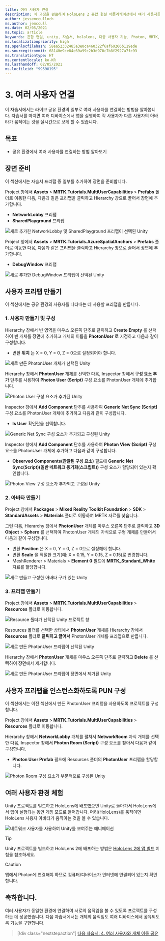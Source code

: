 ```yaml
---
title: 여러 사용자 연결
description: 이 과정을 완료하여 HoloLens 2 혼합 현실 애플리케이션에서 여러 사용자를 연결하는 방법을 알아봅니다.
author: jessemcculloch
ms.author: jemccull
ms.date: 02/05/2021
ms.topic: article
keywords: 혼합 현실, unity, 자습서, hololens, 다중 사용자 기능, Photon, MRTK, mixed reality toolkit, UWP, Azure spatial anchors
ms.localizationpriority: high
ms.openlocfilehash: 58ea52332485a3e0ca460322f6af60266b119ede
ms.sourcegitcommit: 68140e9ce84e69a99c2b3d970c7b8f2927a7fc93
ms.translationtype: HT
ms.contentlocale: ko-KR
ms.lasthandoff: 02/05/2021
ms.locfileid: "99590195"
---
```

# <a name="3-connecting-multiple-users"></a>3. 여러 사용자 연결

이 자습서에서는 라이브 공유 환경의 일부로 여러 사용자를 연결하는 방법을 알아봅니다. 자습서를 마치면 여러 디바이스에서 앱을 실행하여 각 사용자가 다른 사용자의 아바타가 움직이는 것을 실시간으로 보게 할 수 있습니다.

## <a name="objectives"></a>목표

* 공유 환경에서 여러 사용자를 연결하는 방법 알아보기

## <a name="preparing-the-scene"></a>장면 준비

이 섹션에서는 자습서 프리팹 중 일부를 추가하여 장면을 준비합니다.

Project 창에서 **Assets** > **MRTK.Tutorials.MultiUserCapabilities** > **Prefabs** 폴더로 이동한 다음, 다음과 같은 프리팹을 클릭하고 Hierarchy 창으로 끌어서 장면에 추가합니다.

* **NetworkLobby** 프리팹
* **SharedPlayground** 프리팹

![새로 추가한 NetworkLobby 및 SharedPlayground 프리팹이 선택된 Unity](images/mr-learning-sharing/sharing-03-section1-step1-1.png)

Project 창에서 **Assets** > **MRTK.Tutorials.AzureSpatialAnchors** > **Prefabs** 폴더로 이동한 다음, 다음과 같은 프리팹을 클릭하고 Hierarchy 창으로 끌어서 장면에 추가합니다.

* **DebugWindow** 프리팹

![새로 추가한 DebugWindow 프리팹이 선택된 Unity](images/mr-learning-sharing/sharing-03-section1-step1-2.png)

## <a name="creating-the-user-prefab"></a>사용자 프리팹 만들기

이 섹션에서는 공유 환경의 사용자를 나타내는 데 사용할 프리팹을 만듭니다.

### <a name="1-create-and-configure-the-user"></a>1. 사용자 만들기 및 구성

Hierarchy 창에서 빈 영역을 마우스 오른쪽 단추로 클릭하고 **Create Empty** 를 선택하여 빈 개체를 장면에 추가하고 개체의 이름을 **PhotonUser** 로 지정하고 다음과 같이 구성합니다.

* 변환 **위치** 는 X = 0, Y = 0, Z = 0으로 설정되어야 합니다.

![새로 만든 PhotonUser 개체가 선택된 Unity](images/mr-learning-sharing/sharing-03-section2-step1-1.png)

Hierarchy 창에서 **PhotonUser** 개체를 선택한 다음, Inspector 창에서 **구성 요소 추가** 단추를 사용하여 **Photon User (Script)** 구성 요소를 PhotonUser 개체에 추가합니다.

![Photon User 구성 요소가 추가된 Unity](images/mr-learning-sharing/sharing-03-section2-step1-2.png)

Inspector 창에서 **Add Component** 단추를 사용하여 **Generic Net Sync (Script)** 구성 요소를 PhotonUser 개체에 추가하고 다음과 같이 구성합니다.

* **Is User** 확인란을 선택합니다.

![Generic Net Sync 구성 요소가 추가되고 구성된 Unity](images/mr-learning-sharing/sharing-03-section2-step1-3.png)

Inspector 창에서 **Add Component** 단추를 사용하여 **Photon View (Script)** 구성 요소를 PhotonUser 개체에 추가하고 다음과 같이 구성합니다.

* **Observed Components(관찰된 구성 요소)** 필드에 **Generic Net Sync(Script)(일반 네트워크 동기화(스크립트))** 구성 요소가 할당되어 있는지 확인합니다.

![Photon View 구성 요소가 추가되고 구성된 Unity](images/mr-learning-sharing/sharing-03-section2-step1-4.png)

### <a name="2-create-the-avatar"></a>2. 아바타 만들기

Project 창에서 **Packages** > **Mixed Reality Toolkit Foundation** > **SDK** > **StandardAssets** > **Materials** 폴더로 이동하여 MRTK 자료를 찾습니다.

그런 다음, Hierarchy 창에서 **PhotonUser** 개체를 마우스 오른쪽 단추로 클릭하고 **3D Object** > **Sphere** 를 선택하여 PhotonUser 개체의 자식으로 구형 개체를 만들어서 다음과 같이 구성합니다.

* 변환 **Position** 은 X = 0, Y = 0, Z = 0으로 설정해야 합니다.
* 변환 **Scale** 을 적절한 크기(예: X = 0.15, Y = 0.15, Z = 0.15)로 변경합니다.
* MeshRenderer > Materials > **Element 0** 필드에 **MRTK_Standard_White** 자료를 할당합니다.

![새로 만들고 구성한 아바타 구가 있는 Unity](images/mr-learning-sharing/sharing-03-section2-step2-1.png)

### <a name="3-create-the-prefab"></a>3. 프리팹 만들기

Project 창에서 **Assets** > **MRTK.Tutorials.MultiUserCapabilities** > **Resources** 폴더로 이동합니다.

![Resource 폴더가 선택된 Unity 프로젝트 창](images/mr-learning-sharing/sharing-03-section2-step3-1.png)

Resources 폴더를 선택한 상태에서 **PhotonUser** 개체를 Hierarchy 창에서 **Resources** 폴더로 **클릭하고 끌어서** PhotonUser 개체를 프리펩으로 만듭니다.

![새로 만든 PhotonUser 프리팹이 선택된 Unity](images/mr-learning-sharing/sharing-03-section2-step3-2.png)

Hierarchy 창에서 **PhotonUser** 개체를 마우스 오른쪽 단추로 클릭하고 **Delete** 를 선택하여 장면에서 제거합니다.

![새로 만든 PhotonUser 프리팹이 장면에서 제거된 Unity](images/mr-learning-sharing/sharing-03-section2-step3-3.png)

## <a name="configuring-pun-to-instantiate-the-user-prefab"></a>사용자 프리팹을 인스턴스화하도록 PUN 구성

이 섹션에서는 이전 섹션에서 만든 PhotonUser 프리펩을 사용하도록 프로젝트를 구성합니다.

Project 창에서 **Assets** > **MRTK.Tutorials.MultiUserCapabilities** > **Resources** 폴더로 이동합니다.

Hierarchy 창에서 **NetworkLobby** 개체를 펼쳐서 **NetworkRoom** 자식 개체를 선택한 다음, Inspector 창에서 **Photon Room (Script)** 구성 요소를 찾아서 다음과 같이 구성합니다.

* **Photon User Prefab** 필드에 Resources 폴더의 **PhotonUser** 프리팹을 할당합니다.

![Photon Room 구성 요소가 부분적으로 구성된 Unity](images/mr-learning-sharing/sharing-03-section3-step1-1.png)

## <a name="trying-the-experience-with-multiple-users"></a>여러 사용자 환경 체험

Unity 프로젝트를 빌드하고 HoloLens에 배포했으면 Unity로 돌아가서 HoloLens에서 앱이 실행되는 동안 게임 모드로 들어갑니다. 머리(HoloLens)를 움직이면 HoloLens 사용자 아바타가 움직이는 것을 볼 수 있습니다.

![네트워크 사용자를 사용하여 Unity를 보여주는 애니메이션](images/mr-learning-sharing/sharing-03-section4-step1-1.gif)

> [!TIP]
> Unity 프로젝트를 빌드하고 HoloLens 2에 배포하는 방법은 [HoloLens 2에 앱 빌드](mr-learning-base-02.md#building-your-application-to-your-hololens-2) 지침을 참조하세요.

> [!CAUTION]
> 앱에서 Photon에 연결해야 하므로 컴퓨터/디바이스가 인터넷에 연결되어 있는지 확인합니다.

## <a name="congratulations"></a>축하합니다.

여러 사용자가 동일한 환경에 연결하여 서로의 움직임을 볼 수 있도록 프로젝트를 구성하는 데 성공했습니다. 다음 자습서에서는 개체의 움직임도 여러 디바이스에서 공유되도록 기능을 구현합니다.

> [!div class="nextstepaction"]
> [다음 자습서: 4. 여러 사용자와 개체 이동 공유](mr-learning-sharing-04.md)
